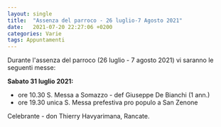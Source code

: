 ```yaml
---
layout: single
title:  "Assenza del parroco - 26 luglio-7 Agosto 2021"
date:   2021-07-20 22:27:06 +0200
categories: Varie
tags: Appuntamenti
---
```


Durante l'assenza del parroco (26 luglio - 7 agosto 2021) vi saranno le seguenti messe:

**Sabato 31 luglio 2021:** 

- ore 10.30 S. Messa a Somazzo - def Giuseppe De Bianchi (1 ann.)
- ore 19.30 unica S. Messa prefestiva pro populo a San Zenone

Celebrante - don Thierry Havyarimana, Rancate.






